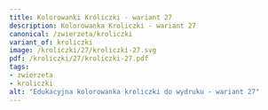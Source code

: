 ```yaml
---
title: Kolorowanki Króliczki - wariant 27
description: Kolorowanka Kroliczki - wariant 27
canonical: /zwierzeta/kroliczki
variant_of: kroliczki
image: /kroliczki/27/kroliczki-27.svg
pdf: /kroliczki/27/kroliczki-27.pdf
tags:
- zwierzeta
- kroliczki
alt: "Edukacyjna kolorowanka kroliczki do wydruku - wariant 27"
---
```

